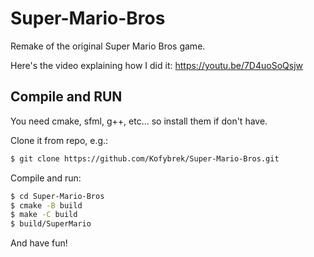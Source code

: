 # Super-Mario-Bros
Remake of the original Super Mario Bros game.

Here's the video explaining how I did it: https://youtu.be/7D4uoSoQsjw

## Compile and RUN

You need cmake, sfml, g++, etc... so install them if don't have.

Clone it from repo, e.g.:

```bash
$ git clone https://github.com/Kofybrek/Super-Mario-Bros.git 
```

Compile and run:


```bash
$ cd Super-Mario-Bros
$ cmake -B build
$ make -C build
$ build/SuperMario
```

And have fun!

